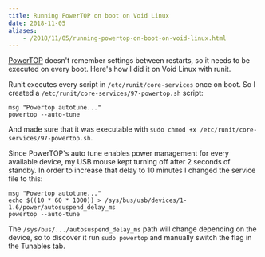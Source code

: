 ```yaml
---
title: Running PowerTOP on boot on Void Linux
date: 2018-11-05
aliases:
    - /2018/11/05/running-powertop-on-boot-on-void-linux.html
---
```


[PowerTOP](https://01.org/powertop/) doesn't remember settings between restarts, so it needs to be executed on every boot. Here's how I did it on Void Linux with runit.

Runit executes every script in `/etc/runit/core-services` once on boot. So I created a `/etc/runit/core-services/97-powertop.sh` script:
```
msg "Powertop autotune..."
powertop --auto-tune
```

And made sure that it was executable with `sudo chmod +x /etc/runit/core-services/97-powertop.sh`.

Since PowerTOP's auto tune enables power management for every available device, my USB mouse kept turning off after 2 seconds of standby. In order to increase that delay to 10 minutes I changed the service file to this:
```
msg "Powertop autotune..."
echo $((10 * 60 * 1000)) > /sys/bus/usb/devices/1-1.6/power/autosuspend_delay_ms
powertop --auto-tune
```

The `/sys/bus/.../autosuspend_delay_ms` path will change depending on the device, so to discover it run `sudo powertop` and manually switch the flag in the Tunables tab.
